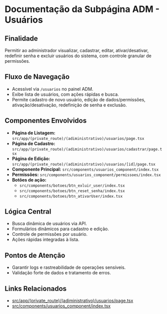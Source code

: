 # Documentação da Subpágina ADM - Usuários

## Finalidade
Permitir ao administrador visualizar, cadastrar, editar, ativar/desativar, redefinir senha e excluir usuários do sistema, com controle granular de permissões.

## Fluxo de Navegação
- Acessível via `/usuarios` no painel ADM.
- Exibe lista de usuários, com ações rápidas e busca.
- Permite cadastro de novo usuário, edição de dados/permissões, ativação/desativação, redefinição de senha e exclusão.

## Componentes Envolvidos
- **Página de Listagem:** `src/app/(private_route)/(adiministrativo)/usuarios/page.tsx`
- **Página de Cadastro:** `src/app/(private_route)/(adiministrativo)/usuarios/cadastrar/page.tsx`
- **Página de Edição:** `src/app/(private_route)/(adiministrativo)/usuarios/[id]/page.tsx`
- **Componente Principal:** `src/components/usuarios_component/index.tsx`
- **Permissões:** `src/components/usuarios_component/permissoes/index.tsx`
- **Botões de ação:**
  - `src/components/botoes/btn_exluir_user/index.tsx`
  - `src/components/botoes/btn_reset_senha/index.tsx`
  - `src/components/botoes/btn_ativarUser/index.tsx`

## Lógica Central
- Busca dinâmica de usuários via API.
- Formulários dinâmicos para cadastro e edição.
- Controle de permissões por usuário.
- Ações rápidas integradas à lista.

## Pontos de Atenção
- Garantir logs e rastreabilidade de operações sensíveis.
- Validação forte de dados e tratamento de erros.

## Links Relacionados
- [src/app/(private_route)/(adiministrativo)/usuarios/page.tsx](../../src/app/(private_route)/(adiministrativo)/usuarios/page.tsx)
- [src/components/usuarios_component/index.tsx](../../src/components/usuarios_component/index.tsx)
